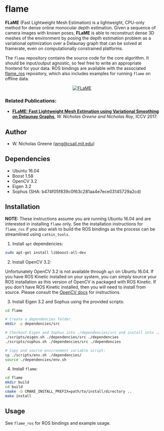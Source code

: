 # flame
**FLaME** (Fast Lightweight Mesh Estimation) is a lightweight, CPU-only method
for dense online monocular depth estimation. Given a sequence of camera images
with known poses, **FLaME** is able to reconstruct dense 3D meshes of the
environment by posing the depth estimation problem as a variational optimization
over a Delaunay graph that can be solved at framerate, even on computationally
constrained platforms.

The `flame` repository contains the source code for the core algorithm. It
should be input/output agnostic, so feel free to write an appropriate frontend
for your data. ROS bindings are available with the
associated [flame_ros](https://github.com/robustrobotics/flame_ros.git)
repository, which also includes examples for running `flame` on offline data.

<p align="center">
    <a href="https://www.youtube.com/watch?v=vB_F-Sj0AX0">
    <img src="https://img.youtube.com/vi/vB_F-Sj0AX0/0.jpg" alt="FLaME">
    </a>
</p>

### Related Publications:
* [**FLaME: Fast Lightweight Mesh Estimation using Variational Smoothing on Delaunay Graphs**](https://groups.csail.mit.edu/rrg/papers/greene_iccv17.pdf),
*W. Nicholas Greene and Nicholas Roy*, ICCV 2017.

## Author
- W. Nicholas Greene (wng@csail.mit.edu)

## Dependencies
- Ubuntu 16.04
- Boost 1.58
- OpenCV 3.2
- Eigen 3.2
- Sophus (SHA: b474f05f839c0f63c281aa4e7ece03145729a2cd)

## Installation
**NOTE:** These instructions assume you are running Ubuntu 16.04 and are
interested in installing `flame` only. See the installation instructions for
`flame_ros` if you also wish to build the ROS bindings as the process can be
streamlined using `catkin_tools`.

1. Install `apt` dependencies:
```bash
sudo apt-get install libboost-all-dev
```

2. Install OpenCV 3.2:

Unfortunately OpenCV 3.2 is not available through `apt` on Ubuntu 16.04. If you
have ROS Kinetic installed on your system, you can simply source your ROS
installation as this version of OpenCV is packaged with ROS Kinetic. If you
don't have ROS Kinetic installed, then you will need to install from
source. Please consult
the
[OpenCV docs](http://docs.opencv.org/3.0-beta/doc/tutorials/introduction/linux_install/linux_install.html) for
instructions.

3. Install Eigen 3.2 and Sophus using the provided scripts:
```bash
cd flame

# Create a dependencies folder.
mkdir -p dependencies/src

# Checkout Eigen and Sophus into ./dependencies/src and install into ./dependencies.
./scripts/eigen.sh ./dependencies/src ./dependencies
./scripts/sophus.sh ./dependencies/src ./dependencies

# Copy and source environment variable script:
cp ./scripts/env.sh ./dependencies/
source ./dependencies/env.sh
```

4. Install `flame`:
```bash
cd flame
mkdir build
cd build
cmake -D CMAKE_INSTALL_PREFIX=path/to/install/directory ..
make install
```

## Usage
See `flame_ros` for ROS bindings and example usage.
